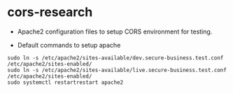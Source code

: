 # cors-research
- Apache2 configuration files to setup CORS environment for testing.

- Default commands to setup apache
```shell
sudo ln -s /etc/apache2/sites-available/dev.secure-business.test.conf /etc/apache2/sites-enabled/
sudo ln -s /etc/apache2/sites-available/live.secure-business.test.conf /etc/apache2/sites-enabled/
sudo systemctl restartrestart apache2
```
